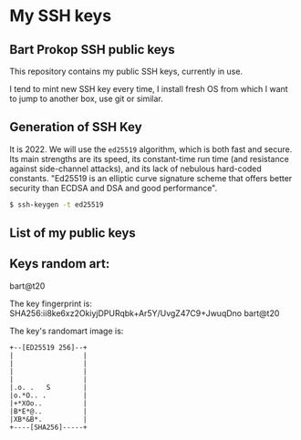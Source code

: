 # My SSH keys

## Bart Prokop SSH public keys

This repository contains my public SSH keys, currently in use.

I tend to mint new SSH key every time, I install fresh OS from which I want to jump to another box, use git or similar.

## Generation of SSH Key

It is 2022. We will use the `ed25519` algorithm, which is both fast and secure.
Its main strengths are its speed, its constant-time run time (and resistance against side-channel attacks), and its lack of nebulous hard-coded constants.
"Ed25519 is an elliptic curve signature scheme that offers better security than ECDSA and DSA and good performance".

```bash
$ ssh-keygen -t ed25519
```

## List of my public keys

## Keys random art:

bart@t20

The key fingerprint is:
SHA256:ii8ke6xz2OkiyjDPURqbk+Ar5Y/UvgZ47C9+JwuqDno bart@t20

The key's randomart image is:
```
+--[ED25519 256]--+
|                 |
|                 |
|                 |
|                 |
|.o. .   S        |
|o.*O.. .         |
|+*XOo..          |
|B*E*@..          |
|XB*&B*.          |
+----[SHA256]-----+
```
